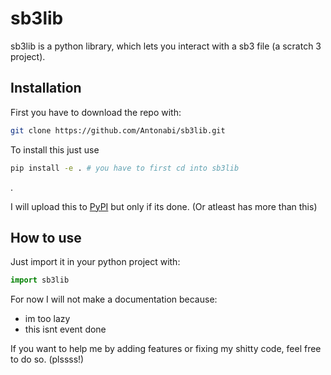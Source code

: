# sb3lib

sb3lib is a python library, which lets you interact with a sb3 file (a scratch 3 project).

## Installation

First you have to download the repo with:

```bash
git clone https://github.com/Antonabi/sb3lib.git
```

To install this just use

```bash
pip install -e . # you have to first cd into sb3lib
```

.  

I will upload this to [PyPI](https://pypi.org/) but only if its done. (Or atleast has more than this)

## How to use

Just import it in your python project with:

```python
import sb3lib
```

For now I will not make a documentation because:

- im too lazy
- this isnt event done

If you want to help me by adding features or fixing my shitty code, feel free to do so. (plssss!)
